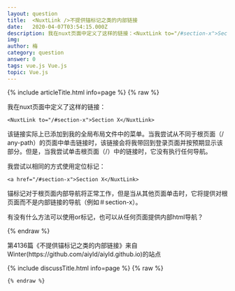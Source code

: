 ```yaml
---
layout: question
title:  <NuxtLink />不提供锚标记之类的内部链接
date:   2020-04-07T03:54:15.000Z
description: 我在nuxt页面中定义了这样的链接：<NuxtLink to="/#section-x">Section X</NuxtLink>该链接实际上已...
img: 
author: 梅
category: question
answer: 0
tags: vue.js Vue.js
topic: Vue.js
---
```

<div class="article-root">
  <div class="article">
    {% include articleTitle.html info=page %}
    {% raw %}
    <div class="article-content"><p><font style="vertical-align: inherit;"><font style="vertical-align: inherit;">我在nuxt页面中定义了这样的链接：</font></font></p>

<pre><code>&lt;NuxtLink to="/#section-x"&gt;Section X&lt;/NuxtLink&gt;
</code></pre>

<p><font style="vertical-align: inherit;"><font style="vertical-align: inherit;">该链接实际上已添加到我的全局布局文件中的菜单。</font><font style="vertical-align: inherit;">当我尝试从不同于根页面（/ any-path）的页面中单击链接时，该链接会将我带回到登录页面并按预期显示该部分。</font><font style="vertical-align: inherit;">但是，当我尝试单击根页面（/）中的链接时，它没有执行任何导航。</font></font></p>

<p><font style="vertical-align: inherit;"><font style="vertical-align: inherit;">我尝试以相同的方式使用定位标记： </font></font></p>

<pre><code>&lt;a href="/#section-x"&gt;Section X&lt;/NuxtLink&gt;
</code></pre>

<p><font style="vertical-align: inherit;"><font style="vertical-align: inherit;">锚标记对于根页面内部导航将正常工作，但是当从其他页面单击时，它将提供对根页面而不是内部链接的导航（例如＃section-x）。 </font></font></p>

<p><font style="vertical-align: inherit;"><font style="vertical-align: inherit;">有没有什么方法可以使用or标记，也可以从任何页面提供内部html导航？ </font></font></p></div>
    {% endraw %}
  </div>
  <p class="winter_mark">第4136篇《<NuxtLink />不提供锚标记之类的内部链接》来自Winter(https://github.com/aiyld/aiyld.github.io)的站点</p>
  <div class="discuss-wrapper">
    {% include discussTitle.html info=page %}
    {% raw %}
    
    {% endraw %}
  </div>
<div>
